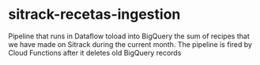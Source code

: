 # sitrack-recetas-ingestion
Pipeline that runs in Dataflow toload into BigQuery the sum of recipes that we have made on Sitrack during the current month. The pipeline is fired by Cloud Functions after it deletes old BigQuery records
